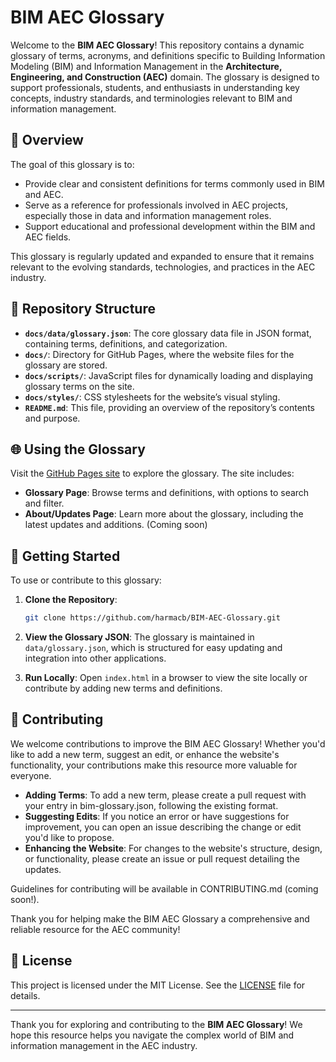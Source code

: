 # BIM AEC Glossary

Welcome to the **BIM AEC Glossary**! This repository contains a dynamic glossary of terms, acronyms, and definitions specific to Building Information Modeling (BIM) and Information Management in the **Architecture, Engineering, and Construction (AEC)** domain. The glossary is designed to support professionals, students, and enthusiasts in understanding key concepts, industry standards, and terminologies relevant to BIM and information management.

## 📖 Overview

The goal of this glossary is to:
- Provide clear and consistent definitions for terms commonly used in BIM and AEC.
- Serve as a reference for professionals involved in AEC projects, especially those in data and information management roles.
- Support educational and professional development within the BIM and AEC fields.

This glossary is regularly updated and expanded to ensure that it remains relevant to the evolving standards, technologies, and practices in the AEC industry.

## 📂 Repository Structure

- **`docs/data/glossary.json`**: The core glossary data file in JSON format, containing terms, definitions, and categorization.
- **`docs/`**: Directory for GitHub Pages, where the website files for the glossary are stored.
- **`docs/scripts/`**: JavaScript files for dynamically loading and displaying glossary terms on the site.
- **`docs/styles/`**: CSS stylesheets for the website’s visual styling.
- **`README.md`**: This file, providing an overview of the repository’s contents and purpose.

## 🌐 Using the Glossary

Visit the [GitHub Pages site](https://harmacb.github.io/BIM-AEC) to explore the glossary. The site includes:
- **Glossary Page**: Browse terms and definitions, with options to search and filter.
- **About/Updates Page**: Learn more about the glossary, including the latest updates and additions. (Coming soon)

## 🚀 Getting Started

To use or contribute to this glossary:
1. **Clone the Repository**:
    ```bash
    git clone https://github.com/harmacb/BIM-AEC-Glossary.git
    ```
2. **View the Glossary JSON**:
    The glossary is maintained in `data/glossary.json`, which is structured for easy updating and integration into other applications.

3. **Run Locally**:
    Open `index.html` in a browser to view the site locally or contribute by adding new terms and definitions.

## 📜 Contributing

We welcome contributions to improve the BIM AEC Glossary! Whether you'd like to add a new term, suggest an edit, or enhance the website's functionality, your contributions make this resource more valuable for everyone.

- **Adding Terms**: To add a new term, please create a pull request with your entry in bim-glossary.json, following the existing format.
- **Suggesting Edits**: If you notice an error or have suggestions for improvement, you can open an issue describing the change or edit you'd like to propose.
- **Enhancing the Website**: For changes to the website's structure, design, or functionality, please create an issue or pull request detailing the updates.

Guidelines for contributing will be available in CONTRIBUTING.md (coming soon!).

Thank you for helping make the BIM AEC Glossary a comprehensive and reliable resource for the AEC community!

## 📘 License

This project is licensed under the MIT License. See the [LICENSE](LICENSE) file for details.

---

Thank you for exploring and contributing to the **BIM AEC Glossary**! We hope this resource helps you navigate the complex world of BIM and information management in the AEC industry.
